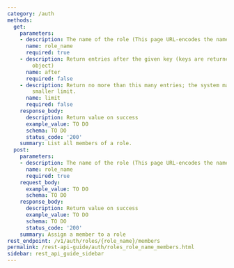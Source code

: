 ```yaml
---
category: /auth
methods:
  get:
    parameters:
    - description: The name of the role (This page URL-encodes the name for you)
      name: role_name
      required: true
    - description: Return entries after the given key (keys are returned in the paging
        object)
      name: after
      required: false
    - description: Return no more than this many entries; the system may choose a
        smaller limit.
      name: limit
      required: false
    response_body:
      description: Return value on success
      example_value: TO DO
      schema: TO DO
      status_code: '200'
    summary: List all members of a role.
  post:
    parameters:
    - description: The name of the role (This page URL-encodes the name for you)
      name: role_name
      required: true
    request_body:
      example_value: TO DO
      schema: TO DO
    response_body:
      description: Return value on success
      example_value: TO DO
      schema: TO DO
      status_code: '200'
    summary: Assign a member to a role
rest_endpoint: /v1/auth/roles/{role_name}/members
permalink: /rest-api-guide/auth/roles_role_name_members.html
sidebar: rest_api_guide_sidebar
---
```

